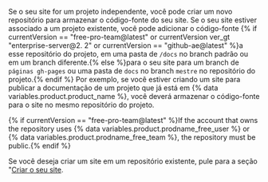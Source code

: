 Se o seu site for um projeto independente, você pode criar um novo repositório para armazenar o código-fonte do seu site. Se o seu site estiver associado a um projeto existente, você pode adicionar o código-fonte {% if currentVersion == "free-pro-team@latest" or currentVersion ver_gt "enterprise-server@2. 2" or currentVersion == "github-ae@latest" %}a esse repositório do projeto, em uma pasta de `/docs` no branch padrão ou em um branch diferente.{% else %}para o seu site para um branch de `páginas gh-pages` ou uma pasta de `docs` no branch `mestre` no repositório do projeto.{% endif %} Por exemplo, se você estiver criando um site para publicar a documentação de um projeto que já está em {% data variables.product.product_name %}, você deverá armazenar o código-fonte para o site no mesmo repositório do projeto.

{% if currentVersion == "free-pro-team@latest" %}If the account that owns the repository uses {% data variables.product.prodname_free_user %} or {% data variables.product.prodname_free_team %}, the repository must be public.{% endif %}

Se você deseja criar um site em um repositório existente, pule para a seção "[Criar o seu site](#creating-your-site).
